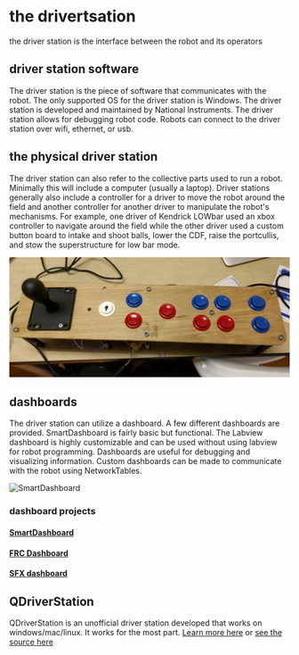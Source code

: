 # the drivertsation 
 
the driver station is the interface between the robot and its operators

## driver station software

The driver station is the piece of software that communicates with the robot. The only supported OS for the driver station is Windows. The driver station is developed and maintained by National Instruments. The driver station allows for debugging robot code. Robots can connect to the driver station over wifi, ethernet, or usb.
 
## the physical driver station

The driver station can also refer to the collective parts used to run a robot. Minimally this will include a computer (usually a laptop). Driver stations generally also include a controller for a driver to move the robot around the field and another controller for another driver to manipulate the robot's mechanisms. For example, one driver of Kendrick LOWbar used an xbox controller to navigate around the field while the other driver used a custom button board to intake and shoot balls, lower the CDF, raise the portcullis, and stow the superstructure for low bar mode.


![](2016-buttons.jpg)

## dashboards

The driver station can utilize a dashboard. A few different dashboards are provided. SmartDashboard is fairly basic but functional. The Labview dashboard is highly customizable and can be used without using labview for robot programming. Dashboards are useful for debugging and visualizing information. Custom dashboards can be made to communicate with the robot using NetworkTables. 

![SmartDashboard](https://s3.amazonaws.com/screensteps_live/image_assets/assets/000/289/120/original/C4D896F8-F1B8-4D23-B865-3AD7D056B020.png?1483513057)

### dashboard projects

#### [SmartDashboard](https://github.com/wpilibsuite/SmartDashboard)
#### [FRC Dashboard](https://frcdashboard.github.io/)
#### [SFX dashboard](https://github.com/wpilibsuite/sfx)

## QDriverStation
 
QDriverStation is an unofficial driver station developed that works on windows/mac/linux. It works for the most part. [Learn more here](https://frc-utilities.github.io/) or [see the source here](https://github.com/FRC-Utilities/QDriverStation)
